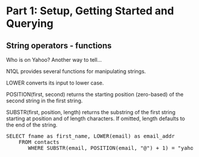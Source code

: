 # Part 1: Setup, Getting Started and Querying

## String operators - functions 

Who is on Yahoo? Another way to tell...

N1QL provides several functions for manipulating strings.

LOWER converts its input to lower case.

POSITION(first, second) returns the starting position (zero-based) of the second string in the first string.

SUBSTR(first, position, length) returns the substring of the first string starting at position and of length characters.
If omitted, length defaults to the end of the string.

<pre id="example">
SELECT fname as first_name, LOWER(email) as email_addr
    FROM contacts
       WHERE SUBSTR(email, POSITION(email, "@") + 1) = "yahoo.com"
</pre>
